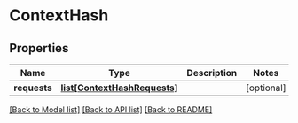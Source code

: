 # ContextHash

## Properties
Name | Type | Description | Notes
------------ | ------------- | ------------- | -------------
**requests** | [**list[ContextHashRequests]**](ContextHashRequests.md) |  | [optional] 

[[Back to Model list]](../README.md#documentation-for-models) [[Back to API list]](../README.md#documentation-for-api-endpoints) [[Back to README]](../README.md)


